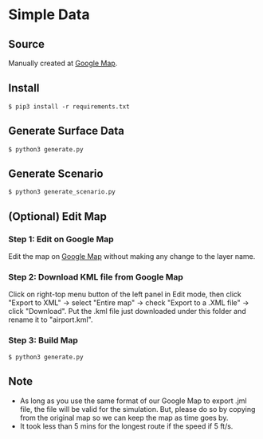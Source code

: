 # Simple Data

## Source

Manually created at [Google Map](https://drive.google.com/open?id=1mBnfA-NOBUFodKkWZqRLZjeTrqNuW_K1&usp=sharing).

## Install

    $ pip3 install -r requirements.txt

## Generate Surface Data

    $ python3 generate.py

## Generate Scenario

    $ python3 generate_scenario.py

## (Optional) Edit Map

### Step 1: Edit on Google Map

Edit the map on [Google Map](https://drive.google.com/open?id=1mBnfA-NOBUFodKkWZqRLZjeTrqNuW_K1&usp=sharing) without making any change to the layer name.

### Step 2: Download KML file from Google Map

Click on right-top menu button of the left panel in Edit mode, then click "Export to XML" -> select "Entire map" -> check "Export to a .XML file" -> click "Download". Put the .kml file just downloaded under this folder and rename it to "airport.kml".

### Step 3: Build Map

    $ python3 generate.py

## Note

- As long as you use the same format of our Google Map to export .jml file, the file will be valid for the simulation. But, please do so by copying from the original map so we can keep the map as time goes by.
- It took less than 5 mins for the longest route if the speed if 5 ft/s.
